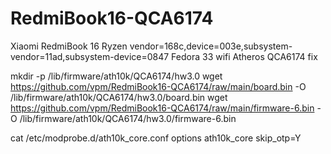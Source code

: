 # RedmiBook16-QCA6174
Xiaomi RedmiBook 16 Ryzen
vendor=168c,device=003e,subsystem-vendor=11ad,subsystem-device=0847
Fedora 33 wifi Atheros QCA6174 fix

mkdir -p /lib/firmware/ath10k/QCA6174/hw3.0
wget https://github.com/vpm/RedmiBook16-QCA6174/raw/main/board.bin -O /lib/firmware/ath10k/QCA6174/hw3.0/board.bin
wget https://github.com/vpm/RedmiBook16-QCA6174/raw/main/firmware-6.bin -O /lib/firmware/ath10k/QCA6174/hw3.0/firmware-6.bin

cat /etc/modprobe.d/ath10k_core.conf 
options ath10k_core skip_otp=Y
